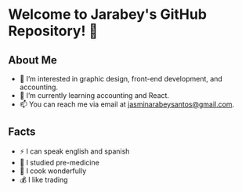 # Welcome to Jarabey's GitHub Repository! 👋

## About Me
- 👀 I’m interested in graphic design, front-end development, and accounting.
- 🌱 I’m currently learning accounting and React.
- 📫 You can reach me via email at jasminarabeysantos@gmail.com.

## Facts
- ⚡ I can speak english and spanish
- 💉 I studied pre-medicine
- 🥑 I cook wonderfully
- 💰 I like trading 
